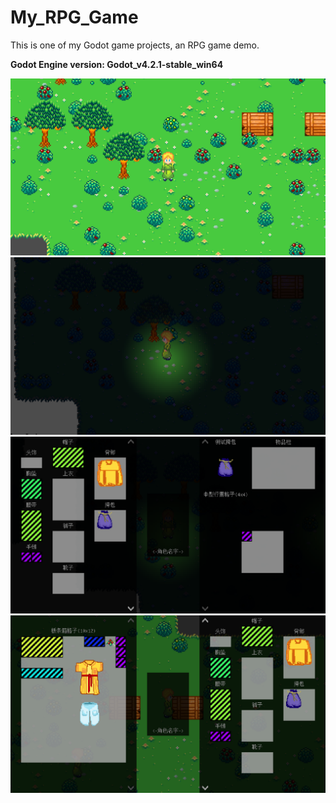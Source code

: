 # My_RPG_Game
This is one of my Godot game projects, an RPG game demo.

**Godot Engine version: Godot_v4.2.1-stable_win64**

![image](Resource/Image/1.png)
![image](Resource/Image/2.png)
![image](Resource/Image/3.png)
![image](Resource/Image/4.png)
